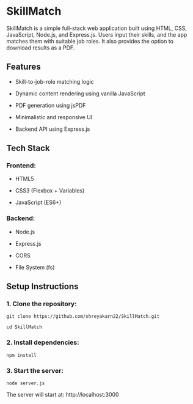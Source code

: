 # SkillMatch

SkillMatch is a simple full-stack web application built using HTML, CSS, JavaScript, Node.js, and Express.js.
Users input their skills, and the app matches them with suitable job roles. It also provides the option to download results as a PDF.

## Features

* Skill-to-job-role matching logic

* Dynamic content rendering using vanilla JavaScript

* PDF generation using jsPDF

* Minimalistic and responsive UI

* Backend API using Express.js

## Tech Stack

### Frontend:

* HTML5

* CSS3 (Flexbox + Variables)

* JavaScript (ES6+)

### Backend:

* Node.js

* Express.js

* CORS

* File System (fs)

## Setup Instructions

### 1. Clone the repository:

   ``git clone https://github.com/shreyakarn22/SkillMatch.git``

   ``cd SkillMatch``
   
### 2. Install dependencies:

   ``npm install``
   
### 3. Start the server:

   ``node server.js``


The server will start at: http://localhost:3000

